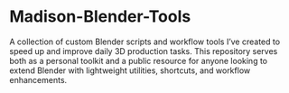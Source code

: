 # Madison-Blender-Tools
A collection of custom Blender scripts and workflow tools I’ve created to speed up and improve daily 3D production tasks. This repository serves both as a personal toolkit and a public resource for anyone looking to extend Blender with lightweight utilities, shortcuts, and workflow enhancements.
